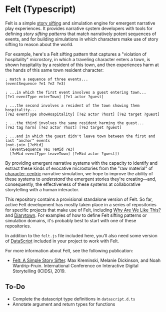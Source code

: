 # Felt (Typescript)

Felt is a simple [story sifting](https://mkremins.github.io/publications/Felt_SimpleStorySifter.pdf) and simulation engine for emergent narrative play experiences. It provides narrative system developers with tools for defining _story sifting patterns_ that match narratively potent sequences of events, and for building simulations in which characters make use of story sifting to reason about the world.

For example, here's a Felt sifting pattern that captures a "violation of hospitality" microstory, in which a traveling character enters a town, is shown hospitality by a resident of this town, and then experiences harm at the hands of this same town resident character:

```edn
; match a sequence of three events...
(eventSequence ?e1 ?e2 ?e3)

; ...in which the first event involves a guest entering town...
[?e1 eventType enterTown] [?e1 actor ?guest]

; ...the second involves a resident of the town showing them hospitality...
[?e2 eventType showHospitality] [?e2 actor ?host] [?e2 target ?guest]

; ...the third involves the same resident harming the guest...
[?e3 tag harm] [?e3 actor ?host] [?e3 target ?guest]

; ...and in which the guest didn't leave town between the first and last "anchor" events
(not-join [?eMid]
  (eventSequence ?e1 ?eMid ?e3)
  [?eMid eventType leaveTown] [?eMid actor ?guest])
```

By providing emergent narrative systems with the capacity to identify and extract these kinds of evocative microstories from the "raw material" of [character-centric](https://www.cc.gatech.edu/~riedl/pubs/aiide08.pdf) narrative simulation, we hope to improve the ability of these systems to _understand_ the emergent stories they're creating—and, consequently, the effectiveness of these systems at collaborative storytelling with a human interactor.

This repository contains a provisional standalone version of Felt. So far, active Felt development has mostly taken place in a series of repositories for specific projects that make use of Felt, including [Why Are We Like This?](https://github.com/ItsProbablyFine/WAWLT) and [Diarytown](https://github.com/meldckn/diarytown-prototypes). For examples of how to define Felt sifting patterns or simulation domains, it's probably best to start with one of these repositories.

In addition to the `felt.js` file included here, you'll also need some version of [DataScript](https://github.com/tonsky/datascript) included in your project to work with Felt.

For more information about Felt, see the following publication:

* [Felt: A Simple Story Sifter](https://mkremins.github.io/publications/Felt_SimpleStorySifter.pdf). Max Kreminski, Melanie Dickinson, and Noah Wardrip-Fruin. International Conference on Interactive Digital Storytelling (ICIDS), 2019.

## To-Do
* Complete the datascript type definitions in ```datascript.d.ts```
* Annotate argument and return types for functions
